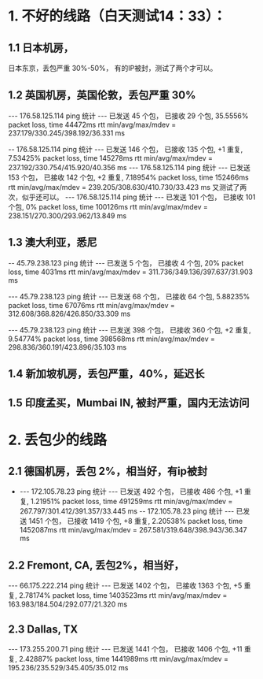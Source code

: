 
# 1. 不好的线路（白天测试14：33）： 
## 1.1 日本机房，
  日本东京，丢包严重 30%-50%， 有的IP被封，测试了两个才可以。
  
## 1.2 英国机房，英国伦敦，丢包严重 30% 
--- 176.58.125.114 ping 统计 ---
已发送 45 个包， 已接收 29 个包, 35.5556% packet loss, time 44472ms
rtt min/avg/max/mdev = 237.179/330.245/398.192/36.331 ms

  -- 176.58.125.114 ping 统计 ---
已发送 146 个包， 已接收 135 个包, +1 重复, 7.53425% packet loss, time 145278ms
rtt min/avg/max/mdev = 237.192/330.754/415.920/40.356 ms
--- 176.58.125.114 ping 统计 ---
已发送 153 个包， 已接收 142 个包, +2 重复, 7.18954% packet loss, time 152466ms
rtt min/avg/max/mdev = 239.205/308.630/410.730/33.423 ms
 又测试了两次，似乎还可以。
 --- 176.58.125.114 ping 统计 ---
已发送 101 个包， 已接收 101 个包, 0% packet loss, time 100126ms
rtt min/avg/max/mdev = 238.151/270.300/293.962/13.849 ms

## 1.3 澳大利亚，悉尼
-- 45.79.238.123 ping 统计 ---
已发送 5 个包， 已接收 4 个包, 20% packet loss, time 4031ms
rtt min/avg/max/mdev = 311.736/349.136/397.637/31.903 ms

--- 45.79.238.123 ping 统计 ---
已发送 68 个包， 已接收 64 个包, 5.88235% packet loss, time 67076ms
rtt min/avg/max/mdev = 312.608/368.826/426.850/33.309 ms

--- 45.79.238.123 ping 统计 ---
已发送 398 个包， 已接收 360 个包, +2 重复, 9.54774% packet loss, time 398568ms
rtt min/avg/max/mdev = 298.836/360.191/423.896/35.103 ms


## 1.4 新加坡机房，丢包严重，40%，延迟长
## 1.5 印度孟买，Mumbai IN, 被封严重，国内无法访问

# 2. 丢包少的线路
## 2.1 德国机房，丢包 2%，相当好，有ip被封
- --- 172.105.78.23 ping 统计 ---
已发送 492 个包， 已接收 486 个包, +1 重复, 1.21951% packet loss, time 491259ms
rtt min/avg/max/mdev = 267.797/301.412/391.357/33.445 ms
-- 172.105.78.23 ping 统计 ---
已发送 1451 个包， 已接收 1419 个包, +8 重复, 2.20538% packet loss, time 1452087ms
rtt min/avg/max/mdev = 267.581/319.648/398.943/36.347 ms


## 2.2 Fremont, CA, 丢包2%，相当好， 
  --- 66.175.222.214 ping 统计 ---
    已发送 1402 个包， 已接收 1363 个包, +5 重复, 2.78174% packet loss, time 1403523ms
     rtt min/avg/max/mdev = 163.983/184.504/292.077/21.320 ms
     
## 2.3 Dallas, TX
--- 173.255.200.71 ping 统计 ---
已发送 1441 个包， 已接收 1406 个包, +11 重复, 2.42887% packet loss, time 1441989ms
rtt min/avg/max/mdev = 195.236/235.529/345.405/35.012 ms

